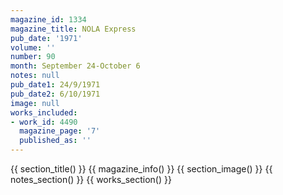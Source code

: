 ```yaml
---
magazine_id: 1334
magazine_title: NOLA Express
pub_date: '1971'
volume: ''
number: 90
month: September 24-October 6
notes: null
pub_date1: 24/9/1971
pub_date2: 6/10/1971
image: null
works_included:
- work_id: 4490
  magazine_page: '7'
  published_as: ''
---
```


{{ section_title() }}
{{ magazine_info() }}
{{ section_image() }}
{{ notes_section() }}
{{ works_section() }}
